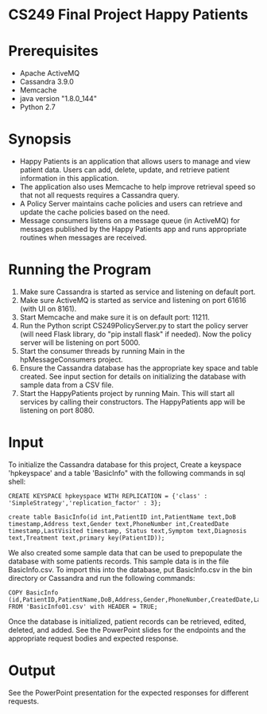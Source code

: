 # CS249 Final Project Happy Patients

# Prerequisites
- Apache ActiveMQ
- Cassandra 3.9.0
- Memcache
- java version "1.8.0_144"
- Python 2.7

# Synopsis
<ul>
<li>Happy Patients is an application that allows users to manage and view patient data.
Users can add, delete, update, and retrieve patient information in this application.
<li>The application also uses Memcache to help improve retrieval speed so that not all requests requires a Cassandra query.
<li> A Policy Server maintains cache policies and users can retrieve and update the cache policies based on the need.
<li>Message consumers listens on a message queue (in ActiveMQ) for messages published by the Happy Patients app and runs appropriate routines when messages are received.
</ul>

# Running the Program
1. Make sure Cassandra is started as service and listening on default port.<br>
2. Make sure ActiveMQ is started as service and listening on port 61616 (with UI on 8161).<br>
3. Start Memcache and make sure it is on default port: 11211.<br>
4. Run the Python script CS249PolicyServer.py to start the policy server (will need Flask library, do "pip install flask" if needed). Now the policy server will be listening on port 5000.<br>
5. Start the consumer threads by running Main in the hpMessageConsumers project. <br>
6. Ensure the Cassandra database has the appropriate key space and table created. See input section for details on initializing the database with sample data from a CSV file.<br>  
7. Start the HappyPatients project by running Main. This will start all services by calling their constructors. The HappyPatients app will be listening on port 8080.<br>

# Input
To initialize the Cassandra database for this project, Create a keyspace 'hpkeyspace' and a table 'BasicInfo" with the following commands in sql shell:
```
CREATE KEYSPACE hpkeyspace WITH REPLICATION = {'class' : 'SimpleStrategy','replication_factor' : 3};
```

```
create table BasicInfo(id int,PatientID int,PatientName text,DoB timestamp,Address text,Gender text,PhoneNumber int,CreatedDate timestamp,LastVisited timestamp, Status text,Symptom text,Diagnosis text,Treatment text,primary key(PatientID));
```

We also created some sample data that can be used to prepopulate the database with some patients records. This sample data is in the file BasicInfo.csv. To import this into the database, put BasicInfo.csv in the bin directory or Cassandra and run the following commands:

```
COPY BasicInfo (id,PatientID,PatientName,DoB,Address,Gender,PhoneNumber,CreatedDate,LastVisited,Status,Symptom,Diagnosis,Treatment) FROM 'BasicInfo01.csv' with HEADER = TRUE;
```

Once the database is initialized, patient records can be retrieved, edited, deleted, and added. See the PowerPoint slides for the endpoints and the appropriate request bodies and expected response.

# Output

See the PowerPoint presentation for the expected responses for different requests.


